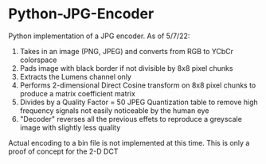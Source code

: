 # Python-JPG-Encoder
 Python implementation of a JPG encoder.
As of 5/7/22:
1. Takes in an image (PNG, JPEG) and converts from RGB to YCbCr colorspace
2. Pads image with black border if not divisible by 8x8 pixel chunks
3. Extracts the Lumens channel only
4. Performs 2-dimensional Direct Cosine transform on 8x8 pixel chunks to produce a matrix coefficient matrix
5. Divides by a Quality Factor = 50 JPEG Quantization table to remove high frequency signals not easily noticeable by the human eye
6. "Decoder" reverses all the previous effets to reproduce a greyscale image with slightly less quality


Actual encoding to a bin file is not implemented at this time. This is only a proof of concept for the 2-D DCT